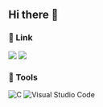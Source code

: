 ## Hi there 👋


### 🔗 Link
<a href="https://blog.naver.com/eorindal821"><img src="https://img.shields.io/badge/Daily%20Life-03C75A?style=flat-square&logo=Naver&logoColor=white"/></a> <a href="https://mseoyoung4210.tistory.com/"><img src="https://img.shields.io/badge/Tech%20blog-000000?style=flat-square&logo=Tistory&logoColor=white"/></a>

### 🔨 Tools
![C](https://img.shields.io/badge/C-A8B9CC.svg?&style=for-the-badge&logo=C&logoColor=white)
![Visual Studio Code](https://img.shields.io/badge/Visual%20Studio%20Code-007ACC.svg?&style=for-the-badge&logo=Visual%20Studio%20Code&logoColor=white)

<!--

[![Anurag's github stats|0.1](https://github-readme-stats.vercel.app/api?username=RinSeoOo)](https://github.com/anuraghazra/github-readme-stats) [![Solved.ac
Profile](http://mazassumnida.wtf/api/generate_badge?boj=msy010421)](https://solved.ac/msy010421)

[![Hits](https://hits.seeyoufarm.com/api/count/incr/badge.svg?url=https%3A%2F%2Fgithub.com%2FRinSeoOo%2Fhit-counter&count_bg=%2396AFD9&title_bg=%23323866&icon=&icon_color=%23294268&title=hits&edge_flat=false)](https://hits.seeyoufarm.com)

-->
